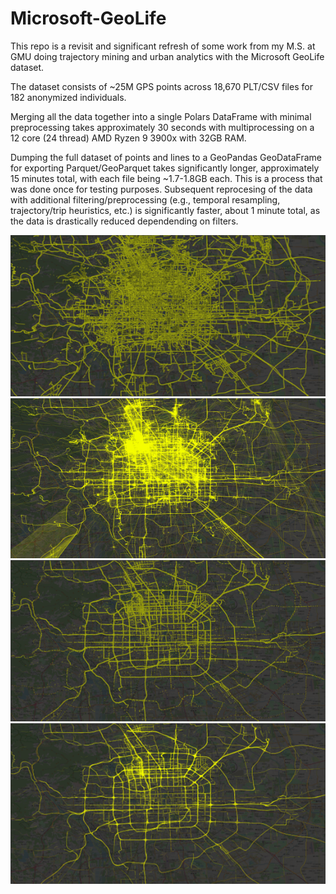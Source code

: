# Microsoft-GeoLife

This repo is a revisit and significant refresh of some work from my M.S. at GMU doing trajectory mining and urban analytics with the Microsoft GeoLife dataset.

The dataset consists of ~25M GPS points across 18,670 PLT/CSV files for 182 anonymized individuals. 

Merging all the data together into a single Polars DataFrame with minimal preprocessing takes approximately 30 seconds with multiprocessing on a 12 core (24 thread) AMD Ryzen 9 3900x with 32GB RAM. 

Dumping the full dataset of points and lines to a GeoPandas GeoDataFrame for exporting Parquet/GeoParquet takes significantly longer, approximately 15 minutes total, with each file being ~1.7-1.8GB each.
This is a process that was done once for testing purposes. Subsequent reprocesing of the data with additional filtering/preprocessing (e.g., temporal resampling, trajectory/trip heuristics, etc.) is significantly
faster, about 1 minute total, as the data is drastically reduced dependending on filters. 

![Full points around Beijing](assets/geolife_dataset_points_full.png)
![Full trips/trajecroties around Beijing](assets/geolife_dataset_lines_full.png)
![Points from some initial preprocessing/filtering.](assets/geolife_dataset_points_initial_filtering.png)
![Trips/trajecroties from some initial preprocessing/filtering.](assets/geolife_dataset_lines_initial_filtering.png)